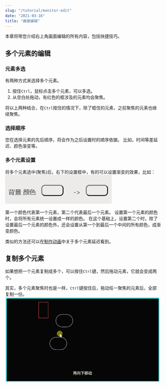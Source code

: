 ```yaml
---
slug: "/tutorial/monitor-edit"
date: "2021-03-16"
title: "画面编辑"
---
```


本章将带您介绍右上角画面编辑的所有内容，包括快捷技巧。

## 多个元素的编辑

### 元素多选
有两种方式来选择多个元素。
1. 按住`Ctrl`，鼠标点击多个元素，可以多选。
2. 从空白处拖动，有红色的框涉及的元素均会聚焦。

将以上两种结合，在`Ctrl`按住的情况下，除了框住的元素，之前聚焦的元素也继续聚焦。

### 选择顺序
您在选择元素的先后顺序，将会作为之后设置时的顺序依据。
比如，时间等差延迟、颜色渐变等。

### 多个元素设置
将多个元素选中(聚焦)后，右下的设置框中，有的可以设置渐变的效果，比如：
![](../images/bg_colors_setting.jpg)

第一个颜色代表第一个元素，第二个代表最后一个元素。
设置第一个元素的颜色时，会将所有元素统一设置成一样的颜色。
在这个基础上，设置第二个时，除了设置最后一个元素的颜色外，还会设置从第一个到最后一个中间的所有颜色，成渐变颜色。

类似的方法还可以在[制作动画](/tutorial/make-animation)中关于多个元素延迟看到。

## 复制多个元素
如果想把一个元素复制成多个，可以按住`Ctrl`键，然后拖动元素，它就会变成两个。

其实，多个元素聚焦时也是一样，`Ctrl`键按住后，拖动任一聚焦的元素后，全部复制一份。
![](../images/copyByDrag.gif)
